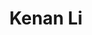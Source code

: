 ---
layout: page
title: Kenan Li
description: Director, Geospatial Reasoning and Public Health Lab
img: assets/img/headshot_02.jpg
importance: 1
category: director
redirect: /kl-folio/
---